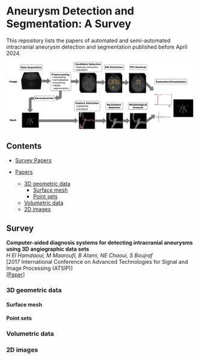 # Aneurysm Detection and Segmentation: A Survey
This repository lists the papers of automated and semi-automated intracranial aneurysm detection and segmentation published before April 2024.

<img src="img/pipeline.png" style="width:700px;"/>

## Contents
- [Survey Papers](#survey-papers)

- [Papers](#papers)
  - [3D geometric data](#3d-geometric-data)
    - [Surface mesh](#surface-mesh)
    - [Point sets](#point-sets)
  - [Volumetric data](#volumetric-data)
  - [2D images](#2d-images)

## Survey
**Computer-aided diagnosis systems for detecting intracranial aneurysms using 3D angiographic data sets** \
*H El Hamdaoui, M Maaroufi, B Alami, NE Chaoui, S Boujraf* \
[2017 International Conference on Advanced Technologies for Signal and Image Processing (ATSIP)]  \
[[Paper]([https://arxiv.org/abs/2311.11383](https://ieeexplore.ieee.org/stamp/stamp.jsp?arnumber=8075568))]

### 3D geometric data



#### Surface mesh



#### Point sets



### Volumetric data


### 2D images
